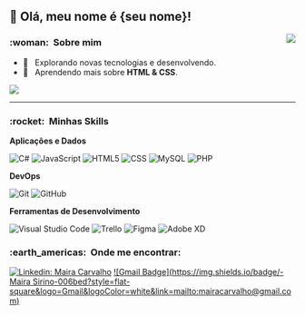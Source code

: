 ## 💜 Olá, meu nome é <strong>{seu nome}!</strong>
<img align='right' src="https://github-readme-stats.vercel.app/api?username=Mairasirino&theme=dracula&show_icons=true">

<h3> :woman: &nbsp;Sobre mim </h3>

- 🤔 &nbsp; Explorando novas tecnologias e desenvolvendo.
- 🌱 &nbsp; Aprendendo mais sobre **HTML & CSS**.

<img src="https://img.shields.io/static/v1?label=Overview&message=SEUNOME&color=f8efd4&style=for-the-badge&logo=GitHub">

<p>


</p>

<hr>


<h3> :rocket: &nbsp;Minhas Skills </h3>

**Aplicações e Dados**

  ![C#](https://img.shields.io/badge/-C++-333333?style=flat&logo=C%2B%2B&logoColor=00599C)
  ![JavaScript](https://img.shields.io/badge/-JavaScript-333333?style=flat&logo=javascript)
  ![HTML5](https://img.shields.io/badge/-HTML5-333333?style=flat&logo=HTML5)
  ![CSS](https://img.shields.io/badge/-CSS-333333?style=flat&logo=CSS3&logoColor=1572B6)
  ![MySQL](https://img.shields.io/badge/-MySQL-333333?style=flat&logo=mysql)
  ![PHP](https://img.shields.io/badge/-PHP-333333?style=flat&logo=php)

**DevOps**

  ![Git](https://img.shields.io/badge/-Git-333333?style=flat&logo=git)
  ![GitHub](https://img.shields.io/badge/-GitHub-333333?style=flat&logo=github)
 
**Ferramentas de Desenvolvimento**

  ![Visual Studio Code](https://img.shields.io/badge/-Visual%20Studio%20Code-333333?style=flat&logo=visual-studio-code&logoColor=007ACC)
  ![Trello](https://img.shields.io/badge/-Trello-333333?style=flat&logo=trello&logoColor=007ACC)
  ![Figma](https://img.shields.io/badge/-Figma-333333?style=flat&logo=figma&logoColor=007ACC)
  ![Adobe XD](https://img.shields.io/badge/-Adobe%20XD-333333?style=flat&logo=adobe-xd&logoColor=007ACC)

<h3> :earth_americas: &nbsp;Onde me encontrar: </h3> 

[![Linkedin: Maira Carvalho](https://img.shields.io/badge/-USERNAME-blue?style=flat-square&logo=Linkedin&logoColor=white&link=https://www.linkedin.com/in/maira-carvalho-0a305412b/)](https://www.linkedin.com/in/maira-carvalho-0a305412b/)
[![Gmail Badge](https://img.shields.io/badge/-Maira Sirino-006bed?style=flat-square&logo=Gmail&logoColor=white&link=mailto:mairacarvalho@gmail.com)](mailto:mairacarv@gmail.com)
